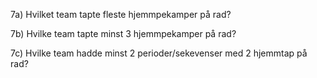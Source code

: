 
7a)
     Hvilket team tapte fleste hjemmpekamper på rad?

7b)
     Hvilke team tapte minst 3 hjemmpekamper på rad?
	
7c)	
     Hvilke team hadde minst 2 perioder/sekevenser med 2 hjemmtap på rad?
